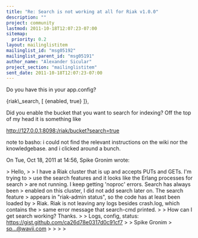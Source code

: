 ```yaml
---
title: "Re: Search is not working at all for Riak v1.0.0"
description: ""
project: community
lastmod: 2011-10-18T12:07:23-07:00
sitemap:
  priority: 0.2
layout: mailinglistitem
mailinglist_id: "msg05192"
mailinglist_parent_id: "msg05191"
author_name: "Alexander Sicular"
project_section: "mailinglistitem"
sent_date: 2011-10-18T12:07:23-07:00
---
```



Do you have this in your app.config?

{riak\\_search, [
 {enabled, true}
 ]},


Did you enable the bucket that you want to search for indexing? Off the top
of my head it is something like

http://127.0.0.1:8098:/riak/bucket?search=true

note to basho: i could not find the relevant instructions on the wiki nor
the knowledgebase. and i clicked around a bunch.


On Tue, Oct 18, 2011 at 14:56, Spike Gronim  wrote:

&gt; Hello,
&gt;
&gt; I have a Riak cluster that is up and accepts PUTs and GETs. I'm trying to
&gt; use the search features and it looks like the Erlang processes for search
&gt; are not running. I keep getting 'noproc' errors. Search has always been
&gt; enabled on this cluster, I did not add search later on. The search feature
&gt; appears in "riak-admin status", so the code has at least been loaded by
&gt; Riak. Riak is not leaving any logs besides crash.log, which contains the
&gt; same error message that search-cmd printed.
&gt;
&gt; How can I get search working? Thanks.
&gt;
&gt; Logs, config, status: https://gist.github.com/ca26d78e0317d0c91cf7
&gt;
&gt; Spike Gronim
&gt; sp...@wavii.com
&gt;
&gt;
&gt;
&gt;

